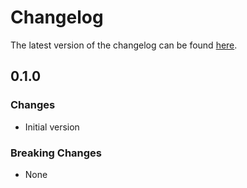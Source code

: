 # Changelog

The latest version of the changelog can be found [here](https://github.com/Azure/bicep-registry-modules/blob/main/avm/res/network/private-dns-zone/a/CHANGELOG.md).

## 0.1.0

### Changes

- Initial version

### Breaking Changes

- None

